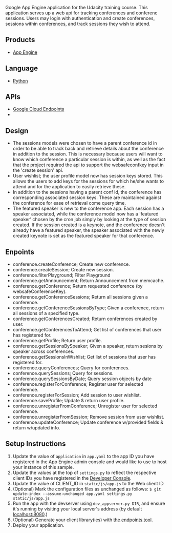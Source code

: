 Google App Engine application for the Udacity training course. This application serves up a web api for tracking conferences and conferenc sessions. Users may login with authentication and create conferences, sessions within conferences, and track sessions they wish to attend.

## Products
- [App Engine][1]

## Language
- [Python][2]

## APIs
- [Google Cloud Endpoints][3]
- 

## Design
- The sessions models were chosen to have a parent conference id in order to be able to track back and retrieve details about the conference in addition to the session. This is necessary because users will want to know which conference a particular session is within, as well as the fact that the project required the api to support the websafeconfkey input in the 'create session' api.
- User wishlist; the user profile model now has session keys stored. This allows the users to add keys for the sessions for which he/she wants to attend and for the application to easily retrieve these.
- In addition to the sessions having a parent conf id, the conference has corresponding associated session keys. These are maintained against the conference for ease of retrieval come query time.
- The featured speaker is new to the conference app. Each session has a speaker associated, while the conference model now has a 'featured speaker' chosen by the cron job simply by looking at the type of session created. If the session created is a keynote, and the conference doesn't already have a featured speaker, the speaker associated with the newly created keynote is set as the featured speaker for that conference.

## Enpoints
- conference.createConference;   Create new conference.
- conference.createSession;      Create new session.
- conference.filterPlayground;   Filter Playground
- conference.getAnnouncement;	   Return Announcement from memcache.
- conference.getConference;   	Return requested conference (by websafeConferenceKey).
- conference.getConferenceSessions;     	Return all sessions given a conference.
- conference.getConferenceSessionsByType;	Given a conference, return all sessions of a specified type.
- conference.getConferencesCreated;    	Return conferences created by user.
- conference.getConferencesToAttend;   	Get list of conferences that user has registered for.
- conference.getProfile;               	Return user profile.
- conference.getSessionsBySpeaker;     	Given a speaker, return sesions by speaker across conferences.
- conference.getSessionsInWishlist;    	Get list of sessions that user has registered for.
- conference.queryConferences;         	Query for conferences.
- conference.querySessions;            	Query for sessions.
- conference.querySessionsByDate;      	Query session objects by date
- conference.registerForConference;    	Register user for selected conference.
- conference.registerForSession;       	Add session to user wishlist.
- conference.saveProfile;              	Update & return user profile.
- conference.unregisterFromConference; 	Unregister user for selected conference.
- conference.unregisterFromSession;    	Remove session from user wishlist.
- conference.updateConference;         	Update conference w/provided fields & return w/updated info.


## Setup Instructions
1. Update the value of `application` in `app.yaml` to the app ID you
   have registered in the App Engine admin console and would like to use to host
   your instance of this sample.
1. Update the values at the top of `settings.py` to
   reflect the respective client IDs you have registered in the
   [Developer Console][4].
1. Update the value of CLIENT_ID in `static/js/app.js` to the Web client ID
1. (Optional) Mark the configuration files as unchanged as follows:
   `$ git update-index --assume-unchanged app.yaml settings.py static/js/app.js`
1. Run the app with the devserver using `dev_appserver.py DIR`, and ensure it's running by visiting your local server's address (by default [localhost:8080][5].)
1. (Optional) Generate your client library(ies) with [the endpoints tool][6].
1. Deploy your application.


[1]: https://developers.google.com/appengine
[2]: http://python.org
[3]: https://developers.google.com/appengine/docs/python/endpoints/
[4]: https://console.developers.google.com/
[5]: https://localhost:8080/
[6]: https://developers.google.com/appengine/docs/python/endpoints/endpoints_tool
